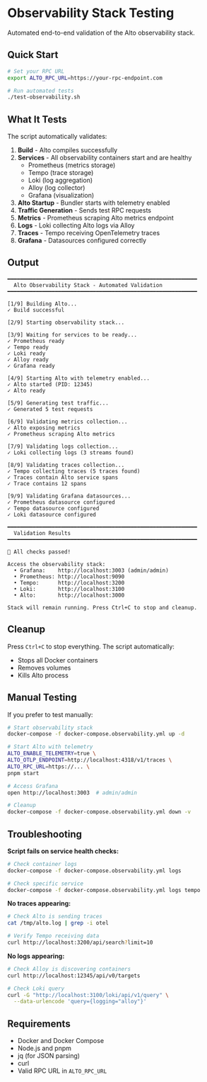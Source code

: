 # Observability Stack Testing

Automated end-to-end validation of the Alto observability stack.

## Quick Start

```bash
# Set your RPC URL
export ALTO_RPC_URL=https://your-rpc-endpoint.com

# Run automated tests
./test-observability.sh
```

## What It Tests

The script automatically validates:

1. **Build** - Alto compiles successfully
2. **Services** - All observability containers start and are healthy
   - Prometheus (metrics storage)
   - Tempo (trace storage)
   - Loki (log aggregation)
   - Alloy (log collector)
   - Grafana (visualization)
3. **Alto Startup** - Bundler starts with telemetry enabled
4. **Traffic Generation** - Sends test RPC requests
5. **Metrics** - Prometheus scraping Alto metrics endpoint
6. **Logs** - Loki collecting Alto logs via Alloy
7. **Traces** - Tempo receiving OpenTelemetry traces
8. **Grafana** - Datasources configured correctly

## Output

```
━━━━━━━━━━━━━━━━━━━━━━━━━━━━━━━━━━━━━━━━━━━━━━━━━━━━━━━━━━━━
  Alto Observability Stack - Automated Validation
━━━━━━━━━━━━━━━━━━━━━━━━━━━━━━━━━━━━━━━━━━━━━━━━━━━━━━━━━━━━

[1/9] Building Alto...
✓ Build successful

[2/9] Starting observability stack...

[3/9] Waiting for services to be ready...
✓ Prometheus ready
✓ Tempo ready
✓ Loki ready
✓ Alloy ready
✓ Grafana ready

[4/9] Starting Alto with telemetry enabled...
✓ Alto started (PID: 12345)
✓ Alto ready

[5/9] Generating test traffic...
✓ Generated 5 test requests

[6/9] Validating metrics collection...
✓ Alto exposing metrics
✓ Prometheus scraping Alto metrics

[7/9] Validating logs collection...
✓ Loki collecting logs (3 streams found)

[8/9] Validating traces collection...
✓ Tempo collecting traces (5 traces found)
✓ Traces contain Alto service spans
✓ Trace contains 12 spans

[9/9] Validating Grafana datasources...
✓ Prometheus datasource configured
✓ Tempo datasource configured
✓ Loki datasource configured

━━━━━━━━━━━━━━━━━━━━━━━━━━━━━━━━━━━━━━━━━━━━━━━━━━━━━━━━━━━━
  Validation Results
━━━━━━━━━━━━━━━━━━━━━━━━━━━━━━━━━━━━━━━━━━━━━━━━━━━━━━━━━━━━

🎉 All checks passed!

Access the observability stack:
  • Grafana:    http://localhost:3003 (admin/admin)
  • Prometheus: http://localhost:9090
  • Tempo:      http://localhost:3200
  • Loki:       http://localhost:3100
  • Alto:       http://localhost:3000

Stack will remain running. Press Ctrl+C to stop and cleanup.
```

## Cleanup

Press `Ctrl+C` to stop everything. The script automatically:
- Stops all Docker containers
- Removes volumes
- Kills Alto process

## Manual Testing

If you prefer to test manually:

```bash
# Start observability stack
docker-compose -f docker-compose.observability.yml up -d

# Start Alto with telemetry
ALTO_ENABLE_TELEMETRY=true \
ALTO_OTLP_ENDPOINT=http://localhost:4318/v1/traces \
ALTO_RPC_URL=https://... \
pnpm start

# Access Grafana
open http://localhost:3003  # admin/admin

# Cleanup
docker-compose -f docker-compose.observability.yml down -v
```

## Troubleshooting

**Script fails on service health checks:**
```bash
# Check container logs
docker-compose -f docker-compose.observability.yml logs

# Check specific service
docker-compose -f docker-compose.observability.yml logs tempo
```

**No traces appearing:**
```bash
# Check Alto is sending traces
cat /tmp/alto.log | grep -i otel

# Verify Tempo receiving data
curl http://localhost:3200/api/search?limit=10
```

**No logs appearing:**
```bash
# Check Alloy is discovering containers
curl http://localhost:12345/api/v0/targets

# Check Loki query
curl -G "http://localhost:3100/loki/api/v1/query" \
  --data-urlencode 'query={logging="alloy"}'
```

## Requirements

- Docker and Docker Compose
- Node.js and pnpm
- jq (for JSON parsing)
- curl
- Valid RPC URL in `ALTO_RPC_URL`
